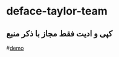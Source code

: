 # deface-taylor-team


## کپی و ادیت فقط مجاز با ذکر منبع

#[demo](http://taylor-team.github.io/deface-taylor-team)
